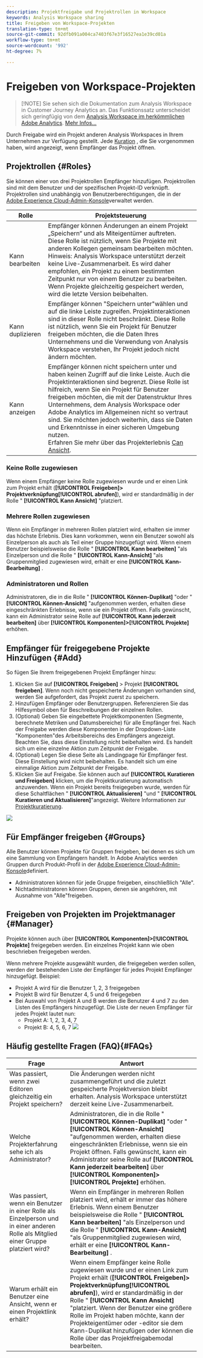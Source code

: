 ```yaml
---
description: Projektfreigabe und Projektrollen in Workspace
keywords: Analysis Workspace sharing
title: Freigeben von Workspace-Projekten
translation-type: tm+mt
source-git-commit: 92dfb091a004ca7403f67e3f16527ea1e39cd01a
workflow-type: tm+mt
source-wordcount: '992'
ht-degree: 7%

---
```



# Freigeben von Workspace-Projekten

>[!NOTE] Sie sehen sich die Dokumentation zum Analysis Workspace in Customer Journey Analytics an. Das Funktionssatz unterscheidet sich geringfügig von dem [Analysis Workspace im herkömmlichen Adobe Analytics](https://docs.adobe.com/content/help/de-DE/analytics/analyze/analysis-workspace/home.html). [Mehr Infos...](/help/getting-started/cja-aa.md)

Durch Freigabe wird ein Projekt anderen Analysis Workspaces in Ihrem Unternehmen zur Verfügung gestellt. Jede [Kuration](curate.md) , die Sie vorgenommen haben, wird angezeigt, wenn Empfänger das Projekt öffnen.

## Projektrollen {#Roles}

Sie können einer von drei Projektrollen Empfänger hinzufügen. Projektrollen sind mit dem Benutzer und der spezifischen Projekt-ID verknüpft. Projektrollen sind unabhängig von Benutzerberechtigungen, die in der [Adobe Experience Cloud-Admin-Konsole](https://docs.adobe.com/content/help/de-DE/core-services/interface/manage-users-and-products/admin-getting-started.html)verwaltet werden.

| Rolle | Projektsteuerung |
|---|---|
| Kann bearbeiten | Empfänger können Änderungen an einem Projekt „Speichern“ und als Miteigentümer auftreten. Diese Rolle ist nützlich, wenn Sie Projekte mit anderen Kollegen gemeinsam bearbeiten möchten.<br>Hinweis: Analysis Workspace unterstützt derzeit keine Live-Zusammenarbeit. Es wird daher empfohlen, ein Projekt zu einem bestimmten Zeitpunkt nur von einem Benutzer zu bearbeiten. Wenn Projekte gleichzeitig gespeichert werden, wird die letzte Version beibehalten. |
| Kann duplizieren | Empfänger können &quot;Speichern unter&quot;wählen und auf die linke Leiste zugreifen. Projektinteraktionen sind in dieser Rolle nicht beschränkt. Diese Rolle ist nützlich, wenn Sie ein Projekt für Benutzer freigeben möchten, die die Daten Ihres Unternehmens und die Verwendung von Analysis Workspace verstehen, Ihr Projekt jedoch nicht ändern möchten. |
| Kann anzeigen | Empfänger können nicht speichern unter und haben keinen Zugriff auf die linke Leiste. Auch die Projektinteraktionen sind begrenzt. Diese Rolle ist hilfreich, wenn Sie ein Projekt für Benutzer freigeben möchten, die mit der Datenstruktur Ihres Unternehmens, dem Analysis Workspace oder Adobe Analytics im Allgemeinen nicht so vertraut sind. Sie möchten jedoch weiterhin, dass sie Daten und Erkenntnisse in einer sicheren Umgebung nutzen.<br>Erfahren Sie mehr über das Projekterlebnis [Can Ansicht](/help/analysis-workspace/curate-share/view-only-projects.md). |

### Keine Rolle zugewiesen

Wenn einem Empfänger keine Rolle zugewiesen wurde und er einen Link zum Projekt erhält (**[!UICONTROL Freigeben]> Projektverknüpfung[!UICONTROL abrufen]**), wird er standardmäßig in der Rolle &quot; **[!UICONTROL Kann Ansicht]** &quot;platziert.

### Mehrere Rollen zugewiesen

Wenn ein Empfänger in mehreren Rollen platziert wird, erhalten sie immer das höchste Erlebnis. Dies kann vorkommen, wenn ein Benutzer sowohl als Einzelperson als auch als Teil einer Gruppe hinzugefügt wird. Wenn einem Benutzer beispielsweise die Rolle &quot; **[!UICONTROL Kann bearbeiten]** &quot;als Einzelperson und die Rolle &quot; **[!UICONTROL Kann-Ansicht]** &quot;als Gruppenmitglied zugewiesen wird, erhält er eine **[!UICONTROL Kann-Bearbeitung]** .

### Administratoren und Rollen

Administratoren, die in die Rolle &quot; **[!UICONTROL Können-Duplikat]** &quot;oder &quot; **[!UICONTROL Können-Ansicht]** &quot;aufgenommen werden, erhalten diese eingeschränkten Erlebnisse, wenn sie ein Projekt öffnen. Falls gewünscht, kann ein Administrator seine Rolle auf **[!UICONTROL Kann jederzeit bearbeiten]** über **[!UICONTROL Komponenten]>[!UICONTROL Projekte]** erhöhen.

## Empfänger für freigegebene Projekte Hinzufügen {#Add}

So fügen Sie Ihrem freigegebenen Projekt Empfänger hinzu:

1. Klicken Sie auf **[!UICONTROL Freigeben]** > Projekt **[!UICONTROL freigeben]**.
Wenn noch nicht gespeicherte Änderungen vorhanden sind, werden Sie aufgefordert, das Projekt zuerst zu speichern.
1. Hinzufügen Empfänger oder Benutzergruppen.
Referenzieren Sie das Hilfesymbol oben für Beschreibungen der einzelnen Rollen.
1. (Optional) Geben Sie eingebettete Projektkomponenten (Segmente, berechnete Metriken und Datumsbereiche) für alle Empfänger frei.
Nach der Freigabe werden diese Komponenten in der Dropdown-Liste &quot;Komponenten&quot;des Arbeitsbereichs des Empfängers angezeigt. Beachten Sie, dass diese Einstellung nicht beibehalten wird. Es handelt sich um eine einzelne Aktion zum Zeitpunkt der Freigabe.
1. (Optional) Legen Sie diese Seite als Landingpage für Empfänger fest.
Diese Einstellung wird nicht beibehalten. Es handelt sich um eine einmalige Aktion zum Zeitpunkt der Freigabe.
1. Klicken Sie auf Freigabe.
Sie können auch auf **[!UICONTROL Kuratieren und Freigeben]** klicken, um die Projektkuratierung automatisch anzuwenden. Wenn ein Projekt bereits freigegeben wurde, werden für diese Schaltflächen &quot; **[!UICONTROL Aktualisieren]** &quot;und &quot; **[!UICONTROL Kuratieren und Aktualisieren]**&quot;angezeigt. Weitere Informationen zur [Projektkuratierung](https://docs.adobe.com/content/help/de-DE/analytics/analyze/analysis-workspace/curate-share/curate.html).

![](assets/share-proj-modal.png)

## Für Empfänger freigeben {#Groups}

Alle Benutzer können Projekte für Gruppen freigeben, bei denen es sich um eine Sammlung von Empfängern handelt. In Adobe Analytics werden Gruppen durch Produkt-Profil in der [Adobe Experience Cloud-Admin-Konsole](https://docs.adobe.com/content/help/de-DE/core-services/interface/manage-users-and-products/admin-getting-started.html)definiert.

* Administratoren können für jede Gruppe freigeben, einschließlich &quot;Alle&quot;.
* Nichtadministratoren können Gruppen, denen sie angehören, mit Ausnahme von &quot;Alle&quot;freigeben.

## Freigeben von Projekten im Projektmanager {#Manager}

Projekte können auch über **[!UICONTROL Komponenten]>[!UICONTROL Projekte]** freigegeben werden. Ein einzelnes Projekt kann wie oben beschrieben freigegeben werden.

Wenn mehrere Projekte ausgewählt wurden, die freigegeben werden sollen, werden der bestehenden Liste der Empfänger für jedes Projekt Empfänger hinzugefügt. Beispiel:

* Projekt A wird für die Benutzer 1, 2, 3 freigegeben
* Projekt B wird für Benutzer 4, 5 und 6 freigegeben
* Bei Auswahl von Projekt A und B werden die Benutzer 4 und 7 zu den Listen des Empfängers hinzugefügt. Die Liste der neuen Empfänger für jedes Projekt lautet nun:
   * Projekt A: 1, 2, 3, 4, 7
   * Projekt B: 4, 5, 6, 7
   ![](assets/mult-proj-sharing.png)

## Häufig gestellte Fragen (FAQ){#FAQs}

| Frage | Antwort |
|---|---|
| Was passiert, wenn zwei Editoren gleichzeitig ein Projekt speichern? | Die Änderungen werden nicht zusammengeführt und die zuletzt gespeicherte Projektversion bleibt erhalten. Analysis Workspace unterstützt derzeit keine Live-Zusammenarbeit. |
| Welche Projekterfahrung sehe ich als Administrator? | Administratoren, die in die Rolle &quot; **[!UICONTROL Können-Duplikat]** &quot;oder &quot; **[!UICONTROL Können-Ansicht]** &quot;aufgenommen werden, erhalten diese eingeschränkten Erlebnisse, wenn sie ein Projekt öffnen. Falls gewünscht, kann ein Administrator seine Rolle auf **[!UICONTROL Kann jederzeit bearbeiten]** über **[!UICONTROL Komponenten]>[!UICONTROL Projekte]** erhöhen. |
| Was passiert, wenn ein Benutzer in einer Rolle als Einzelperson und in einer anderen Rolle als Mitglied einer Gruppe platziert wird? | Wenn ein Empfänger in mehreren Rollen platziert wird, erhält er immer das höhere Erlebnis. Wenn einem Benutzer beispielsweise die Rolle &quot; **[!UICONTROL Kann bearbeiten]** &quot;als Einzelperson und die Rolle &quot; **[!UICONTROL Kann-Ansicht]** &quot;als Gruppenmitglied zugewiesen wird, erhält er eine **[!UICONTROL Kann-Bearbeitung]** . |
| Warum erhält ein Benutzer eine Ansicht, wenn er einen Projektlink erhält? | Wenn einem Empfänger keine Rolle zugewiesen wurde und er einen Link zum Projekt erhält (**[!UICONTROL Freigeben]> Projektverknüpfung[!UICONTROL abrufen]**), wird er standardmäßig in der Rolle &quot; **[!UICONTROL Kann Ansicht]** &quot;platziert. Wenn der Benutzer eine größere Rolle im Projekt haben möchte, kann der Projekteigentümer oder -editor sie dem Kann-Duplikat hinzufügen oder können die Rolle über das Projektfreigabemodal bearbeiten. |

